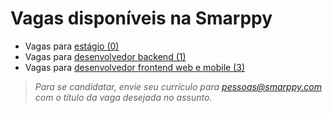 # Vagas disponíveis na Smarppy

- Vagas para [estágio (0)](./estagio)
- Vagas para [desenvolvedor backend (1)](./backend)
- Vagas para [desenvolvedor frontend web e mobile (3)](./frontend)

> _Para se candidatar, envie seu currículo para [pessoas@smarppy.com](mailto:pessoas@smarppy.com) com o título da vaga desejada no *assunto*._
